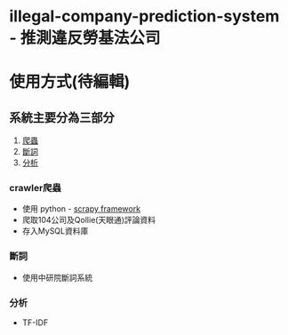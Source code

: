 # illegal-company-prediction-system - 推測違反勞基法公司

# 使用方式(待編輯)



## 系統主要分為三部分

1. [爬蟲](#crawler爬蟲)
2. [斷詞](#斷詞)
3. [分析](#分析)


### crawler爬蟲

* 使用 python - [scrapy framework](https://github.com/scrapy/scrapy)
* 爬取104公司及Qollie(天眼通)評論資料
* 存入MySQL資料庫


### 斷詞

* 使用中研院斷詞系統



### 分析

* TF-IDF
